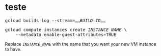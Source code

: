 # teste

<pre class="" translate="no" dir="ltr" is-upgraded="">gcloud builds log --stream=<devsite-var ready="" translate="no" is-upgraded="" scope="BUILD_ID" tabindex="0"><span class="devsite-var-wrapper"><span class="devsite-var-input-wrapper"><button class="material-icons devsite-icon-close" tabindex="-1"></button></span><var spellcheck="false" is-upgraded="" data-title="Editar BUILD_ID">BUILD_ID<button class="material-icons devsite-icon-edit" tabindex="-1"></button></var></span></devsite-var></pre>





<pre class="devsite-click-to-copy">
gcloud compute instances create <var>INSTANCE_NAME</var> \
    --metadata enable-guest-attributes=TRUE
</pre>

<p>Replace <code><var>INSTANCE_NAME</var></code> with the name that
you want your new VM instance to have.</p>
